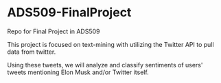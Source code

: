 # ADS509-FinalProject
Repo for Final Project in ADS509

This project is focused on text-mining with utilizing the Twitter API to pull data from twitter. 

Using these tweets, we will analyze and classify sentiments of users' tweets mentioning Elon Musk and/or Twitter itself.


